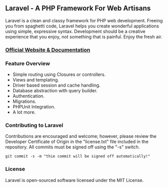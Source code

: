 ## Laravel - A PHP Framework For Web Artisans

Laravel is a clean and classy framework for PHP web development. Freeing you from spaghetti code, Laravel helps you create wonderful applications using simple, expressive syntax. Development should be a creative experience that you enjoy, not something that is painful. Enjoy the fresh air.

### [Official Website & Documentation](http://laravel.com)

### Feature Overview

- Simple routing using Closures or controllers.
- Views and templating.
- Driver based session and cache handling.
- Database abstraction with query builder.
- Authentication.
- Migrations.
- PHPUnit Integration.
- A lot more.

### Contributing to Laravel

Contributions are encouraged and welcome; however, please review the Developer Certificate of Origin in the "license.txt" file included in the repository. All commits must be signed off using the "-s" switch.

	git commit -s -m "thie commit will be signed off automatically!"

### License

Laravel is open-sourced software licensed under the MIT License.
